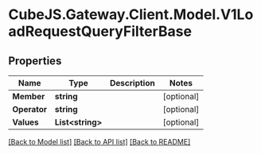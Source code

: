 # CubeJS.Gateway.Client.Model.V1LoadRequestQueryFilterBase

## Properties

Name | Type | Description | Notes
------------ | ------------- | ------------- | -------------
**Member** | **string** |  | [optional] 
**Operator** | **string** |  | [optional] 
**Values** | **List&lt;string&gt;** |  | [optional] 

[[Back to Model list]](../README.md#documentation-for-models) [[Back to API list]](../README.md#documentation-for-api-endpoints) [[Back to README]](../README.md)

